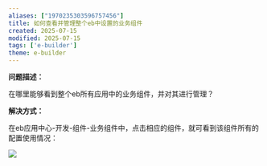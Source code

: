 ```yaml
---
aliases: ["1970235303596757456"]
title: 如何查看并管理整个eb中设置的业务组件
created: 2025-07-15
modified: 2025-07-15
tags: ['e-builder']
theme: e-builder
---
```


**问题描述：**

在哪里能够看到整个eb所有应用中的业务组件，并对其进行管理？

**解决方式：**

在eb应用中心-开发-组件-业务组件中，点击相应的组件，就可看到该组件所有的配置使用情况：

![](https://myhelpdoc.oss-cn-heyuan.aliyuncs.com/mdimages/30a3d479b46d320dd0ba52d5e16db153.jpg)